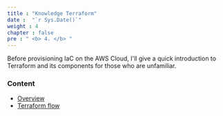 ```yaml
---
title : "Knowledge Terraform"
date :  "`r Sys.Date()`" 
weight : 4 
chapter : false
pre : " <b> 4. </b> "
---
```


Before provisioning IaC on the AWS Cloud, I'll give a quick introduction to Terraform and its components for those who are unfamiliar.

### Content
- [Overview](4.1-overview/)
- [Terraform flow](4.2-terraformFlow/)